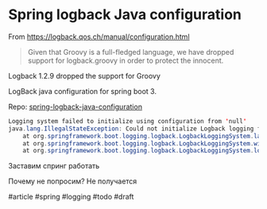 # Spring logback Java configuration

From https://logback.qos.ch/manual/configuration.html
> Given that Groovy is a full-fledged language, we have dropped support for logback.groovy in order to protect the innocent.

Logback 1.2.9 dropped the support for Groovy

LogBack java configuration for spring boot 3.

Repo: [spring-logback-java-configuration](https://github.com/avvero/spring-logback-java-configuration)


```java
Logging system failed to initialize using configuration from 'null'
java.lang.IllegalStateException: Could not initialize Logback logging from classpath:logback.groovy
	at org.springframework.boot.logging.logback.LogbackLoggingSystem.lambda$loadConfiguration$1(LogbackLoggingSystem.java:252)
	at org.springframework.boot.logging.logback.LogbackLoggingSystem.withLoggingSuppressed(LogbackLoggingSystem.java:467)
	at org.springframework.boot.logging.logback.LogbackLoggingSystem.loadConfiguration(LogbackLoggingSystem.java:244)
```

Заставим спринг работать 

Почему не попросим? Не получается 

#article #spring #logging #todo
#draft